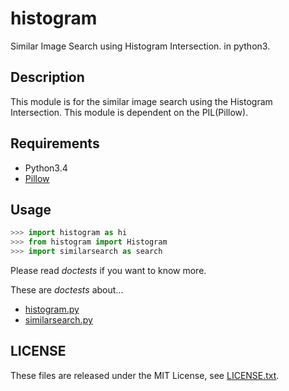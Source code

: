 # histogram
Similar Image Search using Histogram Intersection. in python3.

## Description
This module is for the similar image search using the Histogram Intersection.
This module is dependent on the PIL(Pillow).

## Requirements
* Python3.4
* [Pillow](http://pillow.readthedocs.org/ "Pillow Documents")

## Usage
```python
>>> import histogram as hi
>>> from histogram import Histogram
>>> import similarsearch as search
```
Please read *doctests* if you want to know more.

These are *doctests* about...
* [histogram.py][histogram]
* [similarsearch.py][similarsearch]

[histogram]: .histogram.md "histogram doc"
[similarsearch]: .similarsearch.md "similarsearch doc"


## LICENSE
These files are released under the MIT License, see [LICENSE.txt](LICENSE.txt).
